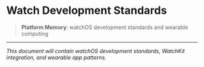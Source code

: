 # Watch Development Standards

> **Platform Memory**: watchOS development standards and wearable computing

---

*This document will contain watchOS development standards, WatchKit integration, and wearable app patterns.*